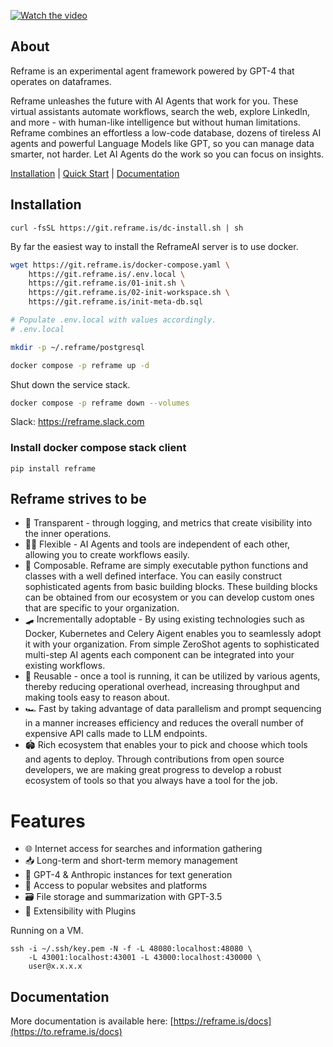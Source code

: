 [![Watch the video](https://img.youtube.com/vi/M860LUfwiQc/maxresdefault.jpg)](https://youtu.be/M860LUfwiQc)

## About


Reframe is an experimental agent framework powered by GPT-4 that operates on dataframes.

Reframe unleashes the future with AI Agents that work for you. These virtual assistants automate workflows,
search the web, explore LinkedIn, and more - with human-like intelligence but without human limitations.
Reframe combines an effortless a low-code database, dozens of tireless AI agents and powerful Language Models like
GPT, so you can manage data smarter, not harder. Let AI Agents do the work so you can focus on insights.




[Installation](#installation) |  [Quick Start](#quick-start) | [Documentation](#documentation)

## Installation

```shell
curl -fsSL https://git.reframe.is/dc-install.sh | sh
```

By far the easiest way to install the ReframeAI server is to use docker.

```bash
wget https://git.reframe.is/docker-compose.yaml \
    https://git.reframe.is/.env.local \
    https://git.reframe.is/01-init.sh \
    https://git.reframe.is/02-init-workspace.sh \
    https://git.reframe.is/init-meta-db.sql

# Populate .env.local with values accordingly.
# .env.local

mkdir -p ~/.reframe/postgresql

docker compose -p reframe up -d
```

Shut down the service stack.
```bash
docker compose -p reframe down --volumes
```

Slack: https://reframe.slack.com

### Install docker compose stack client
```shell
pip install reframe
```

## Reframe strives to be

* 🥽 Transparent - through logging, and metrics that create visibility into the inner operations.
* 🤸🏾 Flexible - AI Agents and tools are independent of each other, allowing you to create workflows easily.
* 🧩 Composable. Reframe are simply executable python functions and classes with a well defined interface. You can easily construct sophisticated agents from basic building blocks. These building blocks can be obtained from our ecosystem or you can develop custom ones that are specific to your organization.
* 🛹 Incrementally adoptable - By using existing technologies such as Docker, Kubernetes and Celery Aigent enables you to seamlessly adopt it with your organization. From simple ZeroShot agents to sophisticated multi-step AI agents each component can be integrated into your existing workflows.
* 🔨 Reusable - once a tool is running, it can be utilized by various agents, thereby reducing operational overhead, increasing throughput and making tools easy to reason about.
* 🏎️ Fast by taking advantage of data parallelism and prompt sequencing in a manner increases efficiency and reduces the overall number of expensive API calls made to LLM endpoints.
* 🏟️ Rich ecosystem that enables your to pick and choose which tools and agents to deploy. Through contributions from open source developers, we are making great progress to develop a robust ecosystem of tools so that you always have a tool for the job.

# Features
* 🌐 Internet access for searches and information gathering
* 📥 Long-term and short-term memory management 
* 🧠 GPT-4 & Anthropic instances for text generation 
* 🔗 Access to popular websites and platforms 
* 🗃️ File storage and summarization with GPT-3.5 
* 🔌 Extensibility with Plugins

Running on a VM.

```shell
ssh -i ~/.ssh/key.pem -N -f -L 48080:localhost:48080 \
    -L 43001:localhost:43001 -L 43000:localhost:430000 \
    user@x.x.x.x
```

## Documentation
More documentation is available here: [https://reframe.is/docs](https://to.reframe.is/docs)